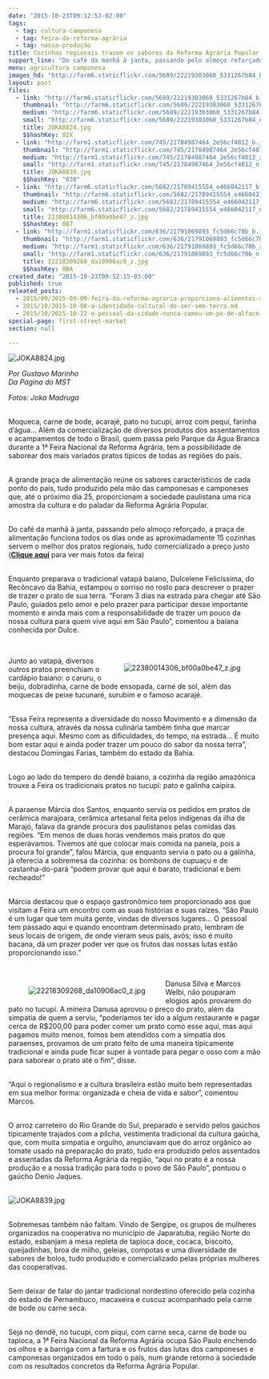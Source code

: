 ```yaml
---
date: "2015-10-23T09:12:53-02:00"
tags:
  - tag: cultura-camponesa
  - tag: feira-da-reforma-agrária
  - tag: nossa-produção
title: Cozinhas regionais trazem os sabores da Reforma Agrária Popular ao Parque Água Branca
support_line: "Do café da manhã à janta, passando pelo almoço reforçado, a praça de alimentação funciona todos os dias onde as aproximadamente 15 cozinhas servem o melhor dos pratos regionais, tudo comercializado a preço justo."
menu: agricultura camponesa
images_hd: "http://farm6.staticflickr.com/5689/22219303060_5331267b84_b.jpg"
layout: post
files:
  - link: "http://farm6.staticflickr.com/5689/22219303060_5331267b84_b.jpg"
    thumbnail: "http://farm6.staticflickr.com/5689/22219303060_5331267b84_t.jpg"
    medium: "http://farm6.staticflickr.com/5689/22219303060_5331267b84_z.jpg"
    small: "http://farm6.staticflickr.com/5689/22219303060_5331267b84_n.jpg"
    title: JOKA8824.jpg
    $$hashKey: 02X
  - link: "http://farm1.staticflickr.com/745/21784987464_2e56cf4012_b.jpg"
    thumbnail: "http://farm1.staticflickr.com/745/21784987464_2e56cf4012_t.jpg"
    medium: "http://farm1.staticflickr.com/745/21784987464_2e56cf4012_z.jpg"
    small: "http://farm1.staticflickr.com/745/21784987464_2e56cf4012_n.jpg"
    title: JOKA8839.jpg
    $$hashKey: "030"
  - link: "http://farm6.staticflickr.com/5682/21789415554_e466042117_b.jpg"
    thumbnail: "http://farm6.staticflickr.com/5682/21789415554_e466042117_t.jpg"
    medium: "http://farm6.staticflickr.com/5682/21789415554_e466042117_z.jpg"
    small: "http://farm6.staticflickr.com/5682/21789415554_e466042117_n.jpg"
    title: 22380014306_bf00a0be47_z.jpg
    $$hashKey: 0B7
  - link: "http://farm1.staticflickr.com/636/21791069893_fc5d66c70b_b.jpg"
    thumbnail: "http://farm1.staticflickr.com/636/21791069893_fc5d66c70b_t.jpg"
    medium: "http://farm1.staticflickr.com/636/21791069893_fc5d66c70b_z.jpg"
    small: "http://farm1.staticflickr.com/636/21791069893_fc5d66c70b_n.jpg"
    title: 22218309268_da10906ac0_z.jpg
    $$hashKey: 0BA
created_date: "2015-10-23T09:52:15-03:00"
published: true
releated_posts:
  - 2015/09/2015-09-09-feira-da-reforma-agraria-proporciona-alimentos-saudaveis-a-populacao-de-aracaju.md
  - 2015/10/2015-10-08-a-identidade-cultural-do-ser-sem-terra.md
  - 2015/10/2015-10-22-o-pessoal-da-cidade-nunca-comeu-um-pe-de-alface-com-gosto-de-alface.md
special-page: first-street-market
section: null

---
```

<p><img alt="JOKA8824.jpg" src="http://farm6.staticflickr.com/5689/22219303060_5331267b84_b.jpg" /></p>

<p><em>Por Gustavo Marinho<br />
Da P&aacute;gina do MST</em></p>

<p><em>Fotos: Joka Madruga</em></p>

<p><br />
Moqueca, carne de bode, acaraj&eacute;, pato no tucupi, arroz com pequi, farinha d&rsquo;&aacute;gua... Al&eacute;m da comercializa&ccedil;&atilde;o de diversos produtos dos assentamentos e acampamentos de todo o Brasil, quem passa pelo Parque da &Aacute;gua Branca durante a 1&ordf; Feira Nacional da Reforma Agr&aacute;ria, tem a possibilidade de saborear dos mais variados pratos t&iacute;picos de todas as regi&otilde;es do pa&iacute;s.</p>

<p><br />
A grande pra&ccedil;a de alimenta&ccedil;&atilde;o re&uacute;ne os sabores caracter&iacute;sticos de cada ponto do pa&iacute;s, tudo produzido pela m&atilde;o das camponesas e camponeses que, at&eacute; o pr&oacute;ximo dia 25, proporcionam a sociedade paulistana uma rica amostra da cultura e do paladar da Reforma Agr&aacute;ria Popular.</p>

<p><br />
Do caf&eacute; da manh&atilde; &agrave; janta, passando pelo almo&ccedil;o refor&ccedil;ado, a pra&ccedil;a de alimenta&ccedil;&atilde;o funciona todos os dias onde as aproximadamente 15 cozinhas servem o melhor dos pratos regionais, tudo comercializado a pre&ccedil;o justo (<strong><a href="https://www.flickr.com/photos/mstoficial" target="_blank">Clique aqui</a></strong> para ver mais fotos da feira)</p>

<p><br />
Enquanto preparava o tradicional vatap&aacute; baiano, Dulcelene Felic&iacute;ssima, do Rec&ocirc;ncavo da Bahia, estampou o sorriso no rosto para descrever o prazer de trazer o prato de sua terra. &ldquo;Foram 3 dias na estrada para chegar at&eacute; S&atilde;o Paulo, guiados pelo amor e pelo prazer para participar desse importante momento e ainda mais com a responsabilidade de trazer um pouco da nossa cultura para quem vive aqui em S&atilde;o Paulo&rdquo;, comentou a baiana conhecida por Dulce.</p>

<p>&nbsp;</p>

<figure class="image" style="float:right"><img alt="22380014306_bf00a0be47_z.jpg" src="http://farm6.staticflickr.com/5682/21789415554_e466042117_b.jpg" />
<figcaption></figcaption>
</figure>

<p>Junto ao vatap&aacute;, diversos outros pratos preenchiam o card&aacute;pio baiano: o caruru, o beiju, dobradinha, carne de bode ensopada, carne de sol, al&eacute;m das moquecas de peixe tucunar&eacute;, surubim e o famoso acaraj&eacute;.</p>

<p><br />
&ldquo;Essa Feira representa a diversidade do nosso Movimento e a dimens&atilde;o da nossa cultura, atrav&eacute;s da nossa culin&aacute;ria tamb&eacute;m tinha que marcar presen&ccedil;a aqui. Mesmo com as dificuldades, do tempo, na estrada... &Eacute; muito bom estar aqui e ainda poder trazer um pouco do sabor da nossa terra&rdquo;, destacou Domingas Farias, tamb&eacute;m do estado da Bahia.</p>

<p><br />
Logo ao lado do tempero do dend&ecirc; baiano, a cozinha da regi&atilde;o amaz&ocirc;nica trouxe a Feira os tradicionais pratos no tucup&iacute;: pato e galinha caipira.</p>

<p><br />
A paraense M&aacute;rcia dos Santos, enquanto servia os pedidos em pratos de cer&acirc;mica marajoara, cer&acirc;mica artesanal feita pelos ind&iacute;genas da ilha de Maraj&oacute;, falava da grande procura dos paulistanos pelas comidas das regi&otilde;es. &ldquo;Em menos de duas horas vendemos mais pratos do que esper&aacute;vamos. Tivemos at&eacute; que colocar mais comida na panela, pois a procura foi grande&rdquo;, falou M&aacute;rcia, que enquanto servia o pato ou a galinha, j&aacute; oferecia a sobremesa da cozinha: os bombons de cupua&ccedil;u e de castanha-do-par&aacute; &ldquo;podem provar que aqui &eacute; barato, tradicional e bem recheado!&rdquo;</p>

<p><br />
M&aacute;rcia destacou que o espa&ccedil;o gastron&ocirc;mico tem proporcionado aos que visitam a Feira um encontro com as suas hist&oacute;rias e suas ra&iacute;zes. &ldquo;S&atilde;o Paulo &eacute; um lugar que tem muita gente, vindas de diversos lugares... O pessoal tem passado aqui e quando encontram determinado prato, lembram de seus locais de origem, de onde vieram seus pais, av&oacute;s; isso &eacute; muito bacana, d&aacute; um prazer poder ver que os frutos das nossas lutas est&atilde;o proporcionando isso.&rdquo;</p>

<p>&nbsp;</p>

<figure class="image" style="float:left"><img alt="22218309268_da10906ac0_z.jpg" src="http://farm1.staticflickr.com/636/21791069893_fc5d66c70b_b.jpg" />
<figcaption></figcaption>
</figure>

<p>Danusa Silva e Marcos Welbi, n&atilde;o pouparam elogios ap&oacute;s provarem do pato no tucup&iacute;. A mineira Danusa aprovou o pre&ccedil;o do prato, al&eacute;m da simpatia de quem a serviu, &ldquo;poder&iacute;amos ter ido a algum restaurante e pagar cerca de R$200,00 para poder comer um prato como esse aqui, mas aqui pagamos muito menos, fomos bem atendidos com a simpatia dos paraenses, provamos de um prato feito de uma maneira tipicamente tradicional e ainda pude ficar super &agrave; vontade para pegar o osso com a m&atilde;o para saborear o prato at&eacute; o fim&rdquo;, disse.</p>

<p><br />
&ldquo;Aqui o regionalismo e a cultura brasileira est&atilde;o muito bem representadas em sua melhor forma: organizada e cheia de vida e sabor&rdquo;, comentou Marcos.</p>

<p><br />
O arroz carreteiro do Rio Grande do Sul, preparado e servido pelos ga&uacute;chos tipicamente trajados com a pilcha, vestimenta tradicional da cultura ga&uacute;cha, que, com muita simpatia e orgulho, anunciavam que do arroz org&acirc;nico ao tomate usado na prepara&ccedil;&atilde;o do prato, tudo era produzido pelos assentados e assentadas da Reforma Agr&aacute;ria da regi&atilde;o, &ldquo;aqui no prato &eacute; a nossa produ&ccedil;&atilde;o e a nossa tradi&ccedil;&atilde;o para todo o povo de S&atilde;o Paulo&rdquo;, pontuou o ga&uacute;cho Denio Jaques.<br />
&nbsp;</p>

<p><img alt="JOKA8839.jpg" src="http://farm1.staticflickr.com/745/21784987464_2e56cf4012_b.jpg" /></p>

<p><br />
Sobremesas tamb&eacute;m n&atilde;o faltam. Vindo de Sergipe, os grupos de mulheres organizados na cooperativa no munic&iacute;pio de Japaratuba, regi&atilde;o Norte do estado, esbanjam a mesa repleta de tapioca doce, cocaca, biscoito, queijadinhas, broa de milho, geleias, compotas e uma diversidade de sabores de bolos, tudo produzido e comercializado pelas pr&oacute;prias mulheres das cooperativas.</p>

<p><br />
Sem deixar de falar do jantar tradicional nordestino oferecido pela cozinha do estado de Pernambuco, macaxeira e cuscuz acompanhado pela carne de bode ou carne seca.</p>

<p><br />
Seja no dend&ecirc;, no tucupi, com piqui, com carne seca, carne de bode ou tapioca, a 1&ordf; Feira Nacional da Reforma Agr&aacute;ria ocupa S&atilde;o Paulo enchendo os olhos e a barriga com a fartura e os frutos das lutas dos camponeses e camponesas organizados em todo o pa&iacute;s, num grande retorno &agrave; sociedade com os resultados concretos da Reforma Agr&aacute;ria Popular.</p>
